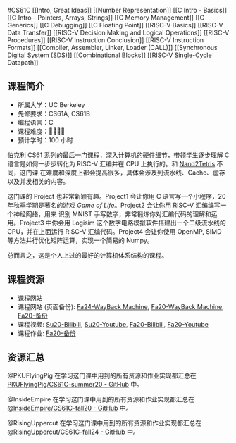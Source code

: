 #CS61C 
[[Intro, Great Ideas]]
[[Number Representation]]
[[C Intro - Basics]]
[[C Intro - Pointers, Arrays, Strings]]
[[C Memory Management]]
[[C Generics]]
[[C Debugging]]
[[C Floating Point]]
[[RISC-V Basics]]
[[RISC-V Data Transfer]]
[[RISC-V Decision Making and Logical Operations]]
[[RISC-V Procedures]]
[[RISC-V Instruction Conclusion]]
[[RISC-V Instruction Formats]]
[[Compiler, Assembler, Linker, Loader (CALL)]]
[[Synchronous Digital System (SDS)]]
[[Combinational Blocks]]
[[RISC-V Single-Cycle Datapath]]

## 课程简介

- 所属大学：UC Berkeley
- 先修要求：CS61A, CS61B
- 编程语言：C
- 课程难度：🌟🌟🌟🌟
- 预计学时：100 小时

伯克利 CS61 系列的最后一门课程，深入计算机的硬件细节，带领学生逐步理解 C 语言是如何一步步转化为 RISC-V 汇编并在 CPU 上执行的。和 [Nand2Tetris](https://csdiy.wiki/%E4%BD%93%E7%B3%BB%E7%BB%93%E6%9E%84/N2T/) 不同，这门课 在难度和深度上都会提高很多，具体会涉及到流水线、Cache、虚存以及并发相关的内容。

这门课的 Project 也非常新颖有趣。Project1 会让你用 C 语言写一个小程序，20 年秋季学期是著名的游戏 _Game of Life_。Project2 会让你用 RISC-V 汇编编写一个神经网络，用来 识别 MNIST 手写数字，非常锻炼你对汇编代码的理解和运用。Project3 中你会用 Logisim 这个数字电路模拟软件搭建出一个二级流水线的 CPU，并在上面运行 RISC-V 汇编代码。Project4 会让你使用 OpenMP, SIMD 等方法并行优化矩阵运算，实现一个简易的 Numpy。

总而言之，这是个人上过的最好的计算机体系结构的课程。

## 课程资源

- [课程网站](https://cs61c.org/)
- 课程网站 (页面备份): [Fa24-WayBack Machine](https://web.archive.org/web/20241219154359/https://cs61c.org/fa24/), [Fa20-WayBack Machine](https://web.archive.org/web/20220120134001/https://inst.eecs.berkeley.edu/~cs61c/fa20/), [Fa20-备份](https://www.learncs.site/docs/curriculum-resource/cs61c/syllabus)
- 课程视频: [Su20-Bilibili](https://www.bilibili.com/video/BV1fC4y147iZ/?share_source=copy_web&vd_source=7c3823b46a52fbbef42b79e01d55c300), [Su20-Youtube](https://youtube.com/playlist?list=PLDoI-XvXO0aqgoMQvogzmf7CKiSMSUS3M&si=62aaH5a_PMGrAT2Y), [Fa20-Bilibili](https://www.bilibili.com/video/BV17b42177VG/?share_source=copy_web&vd_source=7c3823b46a52fbbef42b79e01d55c300), [Fa20-Youtube](https://youtube.com/playlist?list=PL0j-r-omG7i0-mnsxN5T4UcVS1Di0isqf&si=CG1EjQiPcw7r7Vs4)
- 课程作业: [Fa20-备份](https://github.com/InsideEmpire/CS61C-Assignment#)

## 资源汇总

@PKUFlyingPig 在学习这门课中用到的所有资源和作业实现都汇总在 [PKUFlyingPig/CS61C-summer20 - GitHub](https://github.com/PKUFlyingPig/CS61C-summer20) 中。

@InsideEmpire 在学习这门课中用到的所有资源和作业实现都汇总在 [@InsideEmpire/CS61C-fall20 - GitHub](https://github.com/InsideEmpire/CS61C-PathwayToSuccess) 中。

@RisingUppercut 在学习这门课中用到的所有资源和作业实现都汇总在 [@RisingUppercut/CS61C-fall24 - GitHub](https://github.com/RisingUppercut/CS61C_2024_Fall) 中。